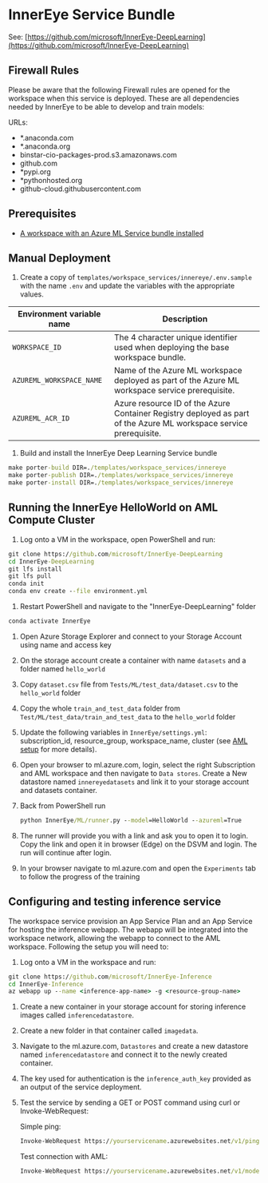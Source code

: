 # InnerEye Service Bundle

See: [https://github.com/microsoft/InnerEye-DeepLearning](https://github.com/microsoft/InnerEye-DeepLearning)

## Firewall Rules

Please be aware that the following Firewall rules are opened for the workspace when this service is deployed. These are all dependencies needed by InnerEye to be able to develop and train models:

URLs:

- *.anaconda.com
- *.anaconda.org
- binstar-cio-packages-prod.s3.amazonaws.com
- github.com
- *pypi.org
- *pythonhosted.org
- github-cloud.githubusercontent.com

## Prerequisites

- [A workspace with an Azure ML Service bundle installed](../../../templates/workspace_services/azureml)

## Manual Deployment

1. Create a copy of `templates/workspace_services/innereye/.env.sample` with the name `.env` and update the variables with the appropriate values.

  | Environment variable name | Description |
  | ------------------------- | ----------- |
  | `WORKSPACE_ID` | The 4 character unique identifier used when deploying the base workspace bundle. |
  | `AZUREML_WORKSPACE_NAME` | Name of the Azure ML workspace deployed as part of the Azure ML workspace service prerequisite. |
  | `AZUREML_ACR_ID` | Azure resource ID of the Azure Container Registry deployed as part of the Azure ML workspace service prerequisite. |

1. Build and install the InnerEye Deep Learning Service bundle

  ```cmd
  make porter-build DIR=./templates/workspace_services/innereye
  make porter-publish DIR=./templates/workspace_services/innereye
  make porter-install DIR=./templates/workspace_services/innereye
  ```

## Running the InnerEye HelloWorld on AML Compute Cluster

1. Log onto a VM in the workspace, open PowerShell and run:

  ```cmd
  git clone https://github.com/microsoft/InnerEye-DeepLearning
  cd InnerEye-DeepLearning
  git lfs install
  git lfs pull
  conda init
  conda env create --file environment.yml
  ```

1. Restart PowerShell and navigate to the "InnerEye-DeepLearning" folder

  ```cmd
  conda activate InnerEye
  ```

1. Open Azure Storage Explorer and connect to your Storage Account using name and access key
1. On the storage account create a container with name ```datasets``` and a folder named ```hello_world```
1. Copy `dataset.csv` file from `Tests/ML/test_data/dataset.csv` to the `hello_world` folder
1. Copy the whole `train_and_test_data` folder from `Test/ML/test_data/train_and_test_data` to the `hello_world` folder
1. Update the following variables in `InnerEye/settings.yml`: subscription_id, resource_group, workspace_name, cluster (see [AML setup](https://github.com/microsoft/InnerEye-DeepLearning/blob/main/docs/setting_up_aml.md) for more details).
1. Open your browser to ml.azure.com, login, select the right Subscription and AML workspace and then navigate to `Data stores`. Create a New datastore named `innereyedatasets` and link it to your storage account and datasets container.
1. Back from PowerShell run

   ```cmd
   python InnerEye/ML/runner.py --model=HelloWorld --azureml=True
   ```

1. The runner will provide you with a link and ask you to open it to login. Copy the link and open it in browser (Edge) on the DSVM and login. The run will continue after login.
1. In your browser navigate to ml.azure.com and open the `Experiments` tab to follow the progress of the training


## Configuring and testing inference service

The workspace service provision an App Service Plan and an App Service for hosting the inference webapp. The webapp will be integrated into the workspace network, allowing the webapp to connect to the AML workspace. Following the setup you will need to:

1. Log onto a VM in the workspace and run:

  ```cmd
  git clone https://github.com/microsoft/InnerEye-Inference
  cd InnerEye-Inference
  az webapp up --name <inference-app-name> -g <resource-group-name>
  ```

1. Create a new container in your storage account for storing inference images called `inferencedatastore`.
1. Create a new folder in that container called `imagedata`.
1. Navigate to the ml.azure.com, `Datastores` and create a new datastore named `inferencedatastore` and connect it to the newly created container.
1. The key used for authentication is the `inference_auth_key` provided as an output of the service deployment.
1. Test the service by sending a GET or POST command using curl or Invoke-WebRequest:

   Simple ping:

    ```cmd
    Invoke-WebRequest https://yourservicename.azurewebsites.net/v1/ping -Headers @{'Accept' = 'application/json'; 'API_AUTH_SECRET' = 'your-secret-1234-1123445'}
    ```

    Test connection with AML:
  
    ```cmd
    Invoke-WebRequest https://yourservicename.azurewebsites.net/v1/model/start/HelloWorld:1 -Method POST -Headers @{'Accept' = 'application/json'; 'API_AUTH_SECRET' = 'your-secret-1234-1123445'}
    ```
